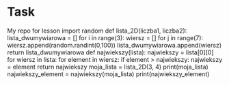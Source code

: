 # Task
My repo for lesson
import random
def lista_2D(liczba1, liczba2):
    lista_dwumywiarowa = []
    for i in range(3):
        wiersz = []
        for j in range(7):
            wiersz.append(random.randint(0,100))
        lista_dwumywiarowa.append(wiersz)
    return lista_dwumywiarowa
def najwiekszy(lista):
    najwiekszy = lista[0][0]
    for wiersz in lista:
        for element in wiersz:
            if element > najwiekszy:
                najwiekszy = element
    return najwiekszy
moja_lista = lista_2D(3, 4)
print(moja_lista)
najwiekszy_element = najwiekszy(moja_lista)
print(najwiekszy_element)
